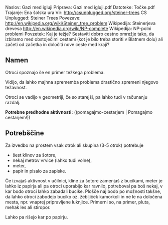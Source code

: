 Naslov: Gazi med igluji
Priprava: Gazi med igluji.pdf
Datoteke: 
	Točke.pdf
Trajanje: Ena šolska ura
Vir: 
    http://csunplugged.org/steiner-trees CS Unplugged: Steiner Trees
Povezave:
	http://en.wikipedia.org/wiki/Steiner_tree_problem Wikipedija: Steinerjeva drevesa
    http://en.wikipedia.org/wiki/NP-complete Wikipedija: NP-polni problemi
Povzetek:
	Kaj je težje? Sestaviti dobro cestno omrežje tako, da izbiramo med
    obstoječimi cestami (kot je bilo treba storiti v Blatnem dolu) ali začeti
    od začetka in določiti nove ceste med kraji?

Namen
-----
Otroci spoznajo še en primer težkega problema.

Vidijo, da lahko majhna sprememba problema drastično spremeni njegovo težavnost.

Otroci se vadijo v geometriji, če so starejši, pa lahko tudi v računanju razdalj.

**Potrebne predhodne aktivnosti:** ((pomagajmo-cestarjem | Pomagajmo cestarjem!))

Potrebščine
-----------

Za izvedbo na prostem vsak otrok ali skupina (3-5 otrok) potrebuje
- šest klinov za šotore,
- nekaj metrov vrvice (lahko tudi volne),
- meter,
- papir in pisalo za zapiske.

Če izvajaš aktivnost v učilnici, kline za šotore zamenjaš z bucikami, meter je lahko iz papirja ali pa otroci uporabijo kar ravnilo, potreboval pa boš nekaj, v kar bodo otroci lahko zabadali bucike. Plošče naj bodo po možnosti takšne, da lahko otroci zabodejo buciko oz. žebljiček kamorkoli in ne le na določena mesta, npr. vnaprej pripravljene luknjice. Primerni so, na primer, pluta, mehak les ali stiropor.

Lahko pa rišejo kar po papirju.
